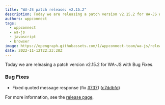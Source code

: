 ```yaml
---
title: "WA-JS patch release: v2.15.2"
description: Today we are releasing a patch version v2.15.2 for WA-JS with Bug Fixes.
authors: wppconnect
tags:
  - wppconnect
  - wa-js
  - javascript
  - browser
image: https://opengraph.githubassets.com/1/wppconnect-team/wa-js/releases/tag/v2.15.2
date: 2022-11-12T22:23:28Z
---
```


Today we are releasing a patch version v2.15.2 for WA-JS with Bug Fixes.

<!--truncate-->

### Bug Fixes

* Fixed quoted message response (fix [#737](https://github.com/wppconnect-team/wa-js/issues/737)) ([c7ddbfd](https://github.com/wppconnect-team/wa-js/commit/c7ddbfd556ea39a93048d1e61f343dec641d66d1))

For more information, see the [release page](https://github.com/wppconnect-team/wa-js/releases/tag/v2.15.2).